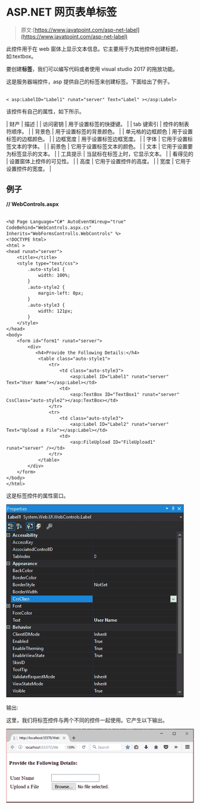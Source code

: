 # ASP.NET 网页表单标签

> 原文:[https://www.javatpoint.com/asp-net-label](https://www.javatpoint.com/asp-net-label)

此控件用于在 web 窗体上显示文本信息。它主要用于为其他控件创建标题，如:textbox。

要创建**标签**，我们可以编写代码或者使用 visual studio 2017 的拖放功能。

这是服务器端控件，asp 提供自己的标签来创建标签。下面给出了例子。

```

< asp:LabelID="Label1" runat="server" Text="Label" ></asp:Label>

```

该控件有自己的属性，如下所示。

| 财产 | 描述 |
| 访问密钥 | 用于设置标签的快捷键。 |
| tab 键索引 | 控件的制表符顺序。 |
| 背景色 | 用于设置标签的背景颜色。 |
| 单元格的边框颜色 | 用于设置标签的边框颜色。 |
| 边框宽度 | 用于设置标签边框宽度。 |
| 字体 | 它用于设置标签文本的字体。 |
| 前景色 | 它用于设置标签文本的颜色。 |
| 文本 | 它用于设置要为标签显示的文本。 |
| 工具提示 | 当鼠标在标签上时，它显示文本。 |
| 看得见的 | 设置窗体上控件的可见性。 |
| 高度 | 它用于设置控件的高度。 |
| 宽度 | 它用于设置控件的宽度。 |

## 例子

**// WebControls.aspx**

```

<%@ Page Language="C#" AutoEventWireup="true" CodeBehind="WebControls.aspx.cs" 
Inherits="WebFormsControlls.WebControls" %>
<!DOCTYPE html>
<html >
<head runat="server">
    <title></title>
    <style type="text/css">
        .auto-style1 {
            width: 100%;
        }
        .auto-style2 {
            margin-left: 0px;
        }
        .auto-style3 {
            width: 121px;
        }
    </style>
</head>
<body>
    <form id="form1" runat="server">
        <div>
           <h4>Provide the Following Details:</h4>
            <table class="auto-style1">
                <tr>
                    <td class="auto-style3">
                        <asp:Label ID="Label1" runat="server" Text="User Name"></asp:Label></td>
                    <td>
                        <asp:TextBox ID="TextBox1" runat="server" CssClass="auto-style2"></asp:TextBox></td>
                </tr>
                <tr>
                    <td class="auto-style3">
                        <asp:Label ID="Label2" runat="server" Text="Upload a File"></asp:Label></td>
                    <td>
                        <asp:FileUpload ID="FileUpload1" runat="server" /></td>
                </tr>
            </table>        
        </div>
    </form>
</body>
</html>

```

这是标签控件的属性窗口。

![ASP Label 1](img/b7c4e34846636817bf4eadc0029f16d9.png)

输出:

这里，我们将标签控件与两个不同的控件一起使用。它产生以下输出。

![ASP Label 2](img/6a749f9ca25be0c0aa166164393173ec.png)